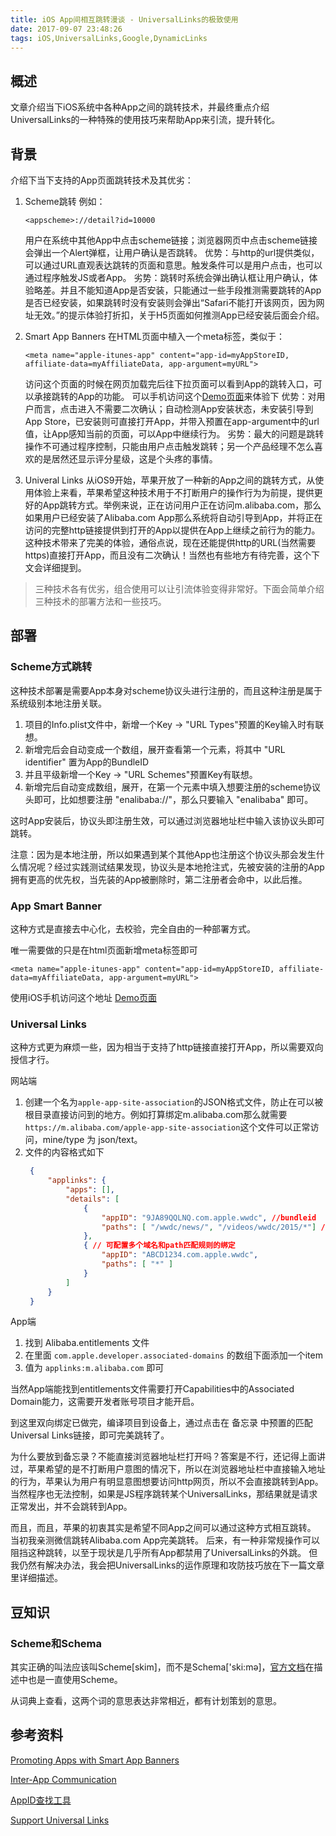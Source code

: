 ```yaml
---
title: iOS App间相互跳转漫谈 - UniversalLinks的极致使用
date: 2017-09-07 23:48:26
tags: iOS,UniversalLinks,Google,DynamicLinks
---
```


## 概述

文章介绍当下iOS系统中各种App之间的跳转技术，并最终重点介绍UniversalLinks的一种特殊的使用技巧来帮助App来引流，提升转化。

## 背景

介绍下当下支持的App页面跳转技术及其优劣：

1. Scheme跳转
   例如：
   ```
   <appscheme>://detail?id=10000
   ```
   用户在系统中其他App中点击scheme链接；浏览器网页中点击scheme链接会弹出一个Alert弹框，让用户确认是否跳转。
   优势：与http的url提供类似，可以通过URL直观表达跳转的页面和意思。触发条件可以是用户点击，也可以通过程序触发JS或者App。
   劣势：跳转时系统会弹出确认框让用户确认，体验略差。并且不能知道App是否安装，只能通过一些手段推测需要跳转的App是否已经安装，如果跳转时没有安装则会弹出“Safari不能打开该网页，因为网址无效。”的提示体验打折扣，关于H5页面如何推测App已经安装后面会介绍。
   
2. Smart App Banners
   在HTML页面中植入一个meta标签，类似于：
   ```
   <meta name="apple-itunes-app" content="app-id=myAppStoreID, affiliate-data=myAffiliateData, app-argument=myURL">
   ```
   访问这个页面的时候在网页加载完后往下拉页面可以看到App的跳转入口，可以承接跳转的App的功能。
   可以手机访问这个[Demo页面](http://www.liuxiaoming.com/demo/app-smart-banner.html)来体验下
   优势：对用户而言，点击进入不需要二次确认；自动检测App安装状态，未安装引导到App Store，已安装则可直接打开App，并带入预置在app-argument中的url值，让App感知当前的页面，可以App中继续行为。
   劣势：最大的问题是跳转操作不可通过程序控制，只能由用户点击触发跳转；另一个产品经理不怎么喜欢的是居然还显示评分星级，这是个头疼的事情。
   
3. Univeral Links
   从iOS9开始，苹果开放了一种新的App之间的跳转方式，从使用体验上来看，苹果希望这种技术用于不打断用户的操作行为为前提，提供更好的App跳转方式。举例来说，正在访问用户正在访问m.alibaba.com，那么如果用户已经安装了Alibaba.com App那么系统将自动引导到App，并将正在访问的完整http链接提供到打开的App以提供在App上继续之前行为的能力。
   这种技术带来了完美的体验，通俗点说，现在还能提供http的URL(当然需要https)直接打开App，而且没有二次确认！当然也有些地方有待完善，这个下文会详细提到。
   
> 三种技术各有优劣，组合使用可以让引流体验变得非常好。下面会简单介绍三种技术的部署方法和一些技巧。

## 部署

### Scheme方式跳转

这种技术部署是需要App本身对scheme协议头进行注册的，而且这种注册是属于系统级别本地注册关联。

1. 项目的Info.plist文件中，新增一个Key -> "URL Types"预置的Key输入时有联想。
2. 新增完后会自动变成一个数组，展开查看第一个元素，将其中 "URL identifier" 置为App的BundleID
3. 并且平级新增一个Key -> "URL Schemes"预置Key有联想。
4. 新增完后自动变成数组，展开，在第一个元素中填入想要注册的scheme协议头即可，比如想要注册 "enalibaba://"，那么只要输入 "enalibaba" 即可。

这时App安装后，协议头即注册生效，可以通过浏览器地址栏中输入该协议头即可跳转。

注意：因为是本地注册，所以如果遇到某个其他App也注册这个协议头那会发生什么情况呢？经过实践测试结果发现，协议头是本地抢注式，先被安装的注册的App拥有更高的优先权，当先装的App被删除时，第二注册者会命中，以此后推。

### App Smart Banner

这种方式是直接去中心化，去校验，完全自由的一种部署方式。

唯一需要做的只是在html页面新增meta标签即可

```
<meta name="apple-itunes-app" content="app-id=myAppStoreID, affiliate-data=myAffiliateData, app-argument=myURL">
```

使用iOS手机访问这个地址 [Demo页面](http://www.liuxiaoming.com/demo/app-smart-banner.html)

### Universal Links

这种方式更为麻烦一些，因为相当于支持了http链接直接打开App，所以需要双向授信才行。

网站端
1. 创建一个名为`apple-app-site-association`的JSON格式文件，防止在可以被根目录直接访问到的地方。例如打算绑定m.alibaba.com那么就需要`https://m.alibaba.com/apple-app-site-association`这个文件可以正常访问，mine/type 为 json/text。
2. 文件的内容格式如下
   ```JSON
    {
        "applinks": {
            "apps": [],
            "details": [
                {
                    "appID": "9JA89QQLNQ.com.apple.wwdc", //bundleid
                    "paths": [ "/wwdc/news/", "/videos/wwdc/2015/*"] //path 可以通配符
                },
                { // 可配置多个域名和path匹配规则的绑定
                    "appID": "ABCD1234.com.apple.wwdc",
                    "paths": [ "*" ]
                }
            ]
        }
    }
   ```

App端
1. 找到 Alibaba.entitlements 文件
2. 在里面 `com.apple.developer.associated-domains` 的数组下面添加一个item
3. 值为 `applinks:m.alibaba.com` 即可

当然App端能找到entitlements文件需要打开Capabilities中的Associated Domain能力，这需要开发者账号项目才能开启。

到这里双向绑定已做完，编译项目到设备上，通过点击在 备忘录 中预置的匹配Universal Links链接，即可完美跳转了。

为什么要放到备忘录？不能直接浏览器地址栏打开吗？答案是不行，还记得上面讲过，苹果希望的是不打断用户意图的情况下，所以在浏览器地址栏中直接输入地址的行为，苹果认为用户有明显意图想要访问http网页，所以不会直接跳转到App。当然程序也无法控制，如果是JS程序跳转某个UniversalLinks，那结果就是请求正常发出，并不会跳转到App。

而且，而且，苹果的初衷其实是希望不同App之间可以通过这种方式相互跳转。
当初我亲测微信跳转Alibaba.com App完美跳转。
后来，有一种非常规操作可以阻挡这种跳转，以至于现状是几乎所有App都禁用了UniversalLinks的外跳。
但我仍然有解决办法，我会把UniversalLinks的运作原理和攻防技巧放在下一篇文章里详细描述。
   
   
## 豆知识

### Scheme和Schema

其实正确的叫法应该叫Scheme[skim]，而不是Schema['ski:mə]，[官方文档](https://developer.apple.com/library/content/documentation/iPhone/Conceptual/iPhoneOSProgrammingGuide/Inter-AppCommunication/Inter-AppCommunication.html)在描述中也是一直使用Scheme。

从词典上查看，这两个词的意思表达非常相近，都有计划策划的意思。

## 参考资料

[Promoting Apps with Smart App Banners](https://developer.apple.com/library/content/documentation/AppleApplications/Reference/SafariWebContent/PromotingAppswithAppBanners/PromotingAppswithAppBanners.html)

[Inter-App Communication](https://developer.apple.com/library/content/documentation/iPhone/Conceptual/iPhoneOSProgrammingGuide/Inter-AppCommunication/Inter-AppCommunication.html)

[AppID查找工具](https://linkmaker.itunes.apple.com/zh-cht)

[Support Universal Links](https://developer.apple.com/library/content/documentation/General/Conceptual/AppSearch/UniversalLinks.html)

